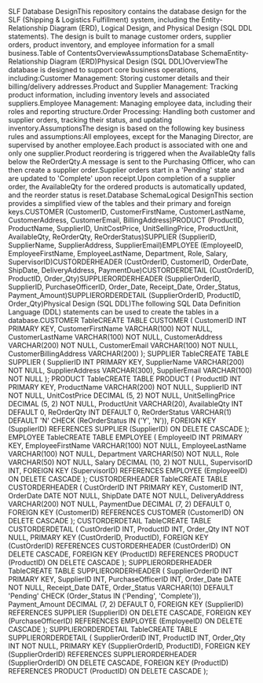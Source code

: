 SLF Database DesignThis repository contains the database design for the SLF (Shipping & Logistics Fulfillment) system, including the Entity-Relationship Diagram (ERD), Logical Design, and Physical Design (SQL DDL statements). The design is built to manage customer orders, supplier orders, product inventory, and employee information for a small business.Table of ContentsOverviewAssumptionsDatabase SchemaEntity-Relationship Diagram (ERD)Physical Design (SQL DDL)OverviewThe database is designed to support core business operations, including:Customer Management: Storing customer details and their billing/delivery addresses.Product and Supplier Management: Tracking product information, including inventory levels and associated suppliers.Employee Management: Managing employee data, including their roles and reporting structure.Order Processing: Handling both customer and supplier orders, tracking their status, and updating inventory.AssumptionsThe design is based on the following key business rules and assumptions:All employees, except for the Managing Director, are supervised by another employee.Each product is associated with one and only one supplier.Product reordering is triggered when the AvailableQty falls below the ReOrderQty.A message is sent to the Purchasing Officer, who can then create a supplier order.Supplier orders start in a 'Pending' state and are updated to 'Complete' upon receipt.Upon completion of a supplier order, the AvailableQty for the ordered products is automatically updated, and the reorder status is reset.Database SchemaLogical DesignThis section provides a simplified view of the tables and their primary and foreign keys.CUSTOMER (CustomerID, CustomerFirstName, CustomerLastName, CustomerAddress, CustomerEmail, BillingAddress)PRODUCT (ProductID, ProductName, SupplierID, UnitCostPrice, UnitSellingPrice, ProductUnit, AvailableQty, ReOrderQty, ReOrderStatus)SUPPLIER (SupplierID, SupplierName, SupplierAddress, SupplierEmail)EMPLOYEE (EmployeeID, EmployeeFirstName, EmployeeLastName, Department, Role, Salary, SupervisorID)CUSTORDERHEADER (CustOrderID, CustomerID, OrderDate, ShipDate, DeliveryAddress, PaymentDue)CUSTORDERDETAIL (CustOrderID, ProductID, Order_Qty)SUPPLIERORDERHEADER (SupplierOrderID, SupplierID, PurchaseOfficerID, Order_Date, Receipt_Date, Order_Status, Payment_Amount)SUPPLIERORDERDETAIL (SupplierOrderID, ProductID, Order_Qty)Physical Design (SQL DDL)The following SQL Data Definition Language (DDL) statements can be used to create the tables in a database.CUSTOMER TableCREATE TABLE CUSTOMER (
    CustomerID INT PRIMARY KEY,
    CustomerFirstName VARCHAR(100) NOT NULL,
    CustomerLastName VARCHAR(100) NOT NULL,
    CustomerAddress VARCHAR(200) NOT NULL,
    CustomerEmail VARCHAR(100) NOT NULL,
    CustomerBillingAddress VARCHAR(200)
);
SUPPLIER TableCREATE TABLE SUPPLIER (
    SupplierID INT PRIMARY KEY,
    SupplierName VARCHAR(200) NOT NULL,
    SupplierAddress VARCHAR(300),
    SupplierEmail VARCHAR(100) NOT NULL
);
PRODUCT TableCREATE TABLE PRODUCT (
    ProductID INT PRIMARY KEY,
    ProductName VARCHAR(200) NOT NULL,
    SupplierID INT NOT NULL,
    UnitCostPrice DECIMAL (5, 2) NOT NULL,
    UnitSellingPrice DECIMAL (5, 2) NOT NULL,
    ProductUnit VARCHAR(20),
    AvailableQty INT DEFAULT 0,
    ReOrderQty INT DEFAULT 0,
    ReOrderStatus VARCHAR(1) DEFAULT 'N' CHECK (ReOrderStatus IN ('Y', 'N')),
    FOREIGN KEY (SupplierID) REFERENCES SUPPLIER (SupplierID) ON DELETE CASCADE
);
EMPLOYEE TableCREATE TABLE EMPLOYEE (
    EmployeeID INT PRIMARY KEY,
    EmployeeFirstName VARCHAR(100) NOT NULL,
    EmployeeLastName VARCHAR(100) NOT NULL,
    Department VARCHAR(50) NOT NULL,
    Role VARCHAR(50) NOT NULL,
    Salary DECIMAL (10, 2) NOT NULL,
    SupervisorID INT,
    FOREIGN KEY (SupervisorID) REFERENCES EMPLOYEE (EmployeeID) ON DELETE CASCADE
);
CUSTORDERHEADER TableCREATE TABLE CUSTORDERHEADER (
    CustOrderID INT PRIMARY KEY,
    CustomerID INT,
    OrderDate DATE NOT NULL,
    ShipDate DATE NOT NULL,
    DeliveryAddress VARCHAR(200) NOT NULL,
    PaymentDue DECIMAL (7, 2) DEFAULT 0,
    FOREIGN KEY (CustomerID) REFERENCES CUSTOMER (CustomerID) ON DELETE CASCADE
);
CUSTORDERDETAIL TableCREATE TABLE CUSTORDERDETAIL (
    CustOrderID INT,
    ProductID INT,
    Order_Qty INT NOT NULL,
    PRIMARY KEY (CustOrderID, ProductID),
    FOREIGN KEY (CustOrderID) REFERENCES CUSTORDERHEADER (CustOrderID) ON DELETE CASCADE,
    FOREIGN KEY (ProductID) REFERENCES PRODUCT (ProductID) ON DELETE CASCADE
);
SUPPLIERORDERHEADER TableCREATE TABLE SUPPLIERORDERHEADER (
    SupplierOrderID INT PRIMARY KEY,
    SupplierID INT,
    PurchaseOfficerID INT,
    Order_Date DATE NOT NULL,
    Receipt_Date DATE,
    Order_Status VARCHAR(10) DEFAULT 'Pending' CHECK (Order_Status IN ('Pending', 'Complete')),
    Payment_Amount DECIMAL (7, 2) DEFAULT 0,
    FOREIGN KEY (SupplierID) REFERENCES SUPPLIER (SupplierID) ON DELETE CASCADE,
    FOREIGN KEY (PurchaseOfficerID) REFERENCES EMPLOYEE (EmployeeID) ON DELETE CASCADE
);
SUPPLIERORDERDETAIL TableCREATE TABLE SUPPLIERORDERDETAIL (
    SupplierOrderID INT,
    ProductID INT,
    Order_Qty INT NOT NULL,
    PRIMARY KEY (SupplierOrderID, ProductID),
    FOREIGN KEY (SupplierOrderID) REFERENCES SUPPLIERORDERHEADER (SupplierOrderID) ON DELETE CASCADE,
    FOREIGN KEY (ProductID) REFERENCES PRODUCT (ProductID) ON DELETE CASCADE
);

